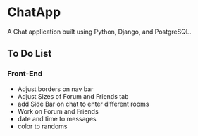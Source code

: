 # ChatApp
A Chat application built using Python, Django, and PostgreSQL.

## To Do List

### Front-End



- Adjust borders on nav bar
- Adjust Sizes of Forum and Friends tab
- add Side Bar on chat to enter different rooms
- Work on Forum and Friends
- date and time to messages
- color to randoms
